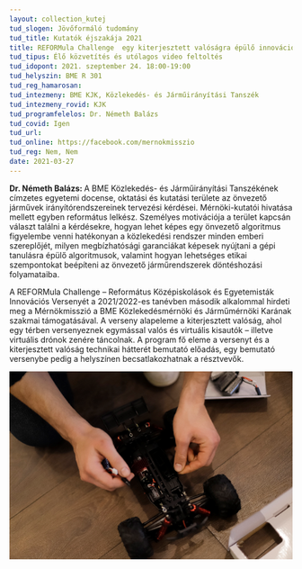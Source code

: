 ```yaml
---
layout: collection_kutej
tud_slogen: Jövőformáló tudomány
tud_title: Kutatók éjszakája 2021
title: REFORMula Challenge  egy kiterjesztett valóságra épülő innovációs verseny technikai háttere
tud_tipus: Élő közvetítés és utólagos video feltoltés
tud_idopont: 2021. szeptember 24. 18:00-19:00
tud_helyszin: BME R 301
tud_reg_hamarosan:
tud_intezmeny: BME KJK, Közlekedés- és Járműirányítási Tanszék
tud_intezmeny_rovid: KJK
tud_programfelelos: Dr. Németh Balázs
tud_covid: Igen
tud_url:
tud_online: https://facebook.com/mernokmisszio
tud_reg: Nem, Nem
date: 2021-03-27
---
```

<b>Dr. Németh Balázs: </b>A BME Közlekedés- és Járműirányítási Tanszékének címzetes egyetemi docense, oktatási és kutatási területe az önvezető járművek irányítórendszereinek tervezési kérdései. Mérnöki-kutatói hivatása mellett egyben református lelkész. Személyes motivációja a terület kapcsán választ találni a kérdésekre, hogyan lehet képes egy önvezető algoritmus figyelembe venni hatékonyan a közlekedési rendszer minden emberi szereplőjét, milyen megbízhatósági garanciákat képesek nyújtani a gépi tanulásra épülő algoritmusok, valamint hogyan lehetséges etikai szempontokat beépíteni az önvezető járműrendszerek döntéshozási folyamataiba.


A REFORMula Challenge – Református Középiskolások és Egyetemisták Innovációs Versenyét a 2021/2022-es tanévben második alkalommal hirdeti meg a Mérnökmisszió a BME Közlekedésmérnöki és Járműmérnöki Karának szakmai támogatásával. A verseny alapeleme a kiterjesztett valóság, ahol egy térben versenyeznek egymással valós és virtuális kisautók – illetve virtuális drónok zenére táncolnak. A program fő eleme a versenyt és a kiterjesztett valóság technikai hátterét bemutató előadás, egy bemutató versenybe pedig a helyszínen becsatlakozhatnak a résztvevők.


<img src="images/REFORMula_Challenge.png" max-width="500" class="center"> 

